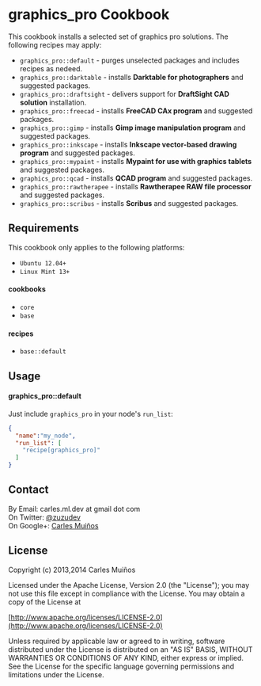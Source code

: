 # graphics_pro Cookbook

This cookbook installs a selected set of graphics pro solutions.
The following recipes may apply:

- `graphics_pro::default`     - purges unselected packages and includes recipes as nedeed.
- `graphics_pro::darktable`   - installs __Darktable for photographers__ and suggested packages.
- `graphics_pro::draftsight`  - delivers support for __DraftSight CAD solution__ installation.
- `graphics_pro::freecad`     - installs __FreeCAD CAx program__ and suggested packages.
- `graphics_pro::gimp`        - installs __Gimp image manipulation program__ and suggested packages.
- `graphics_pro::inkscape`    - installs __Inkscape vector-based drawing program__ and suggested packages.
- `graphics_pro::mypaint`     - installs __Mypaint for use with graphics tablets__ and suggested packages.
- `graphics_pro::qcad`        - installs __QCAD program__ and suggested packages.
- `graphics_pro::rawtherapee` - installs __Rawtherapee RAW file processor__ and suggested packages.
- `graphics_pro::scribus`     - installs __Scribus__ and suggested packages.


## Requirements

This cookbook only applies to the following platforms:  
- `Ubuntu 12.04+`
- `Linux Mint 13+`

#### cookbooks
- `core`
- `base`

#### recipes
- `base::default`


## Usage

#### graphics_pro::default
Just include `graphics_pro` in your node's `run_list`:

```json
{
  "name":"my_node",
  "run_list": [
    "recipe[graphics_pro]"
  ]
}
```


## Contact

By Email:   carles.ml.dev at gmail dot com  
On Twitter: [@zuzudev](https://twitter.com/zuzudev)  
On Google+: [Carles Muiños](https://plus.google.com/109480759201585988691)


## License

Copyright (c) 2013,2014 Carles Muiños

Licensed under the Apache License, Version 2.0 (the "License");
you may not use this file except in compliance with the License.
You may obtain a copy of the License at

[http://www.apache.org/licenses/LICENSE-2.0](http://www.apache.org/licenses/LICENSE-2.0)

Unless required by applicable law or agreed to in writing, software
distributed under the License is distributed on an "AS IS" BASIS,
WITHOUT WARRANTIES OR CONDITIONS OF ANY KIND, either express or implied.
See the License for the specific language governing permissions and
limitations under the License.

